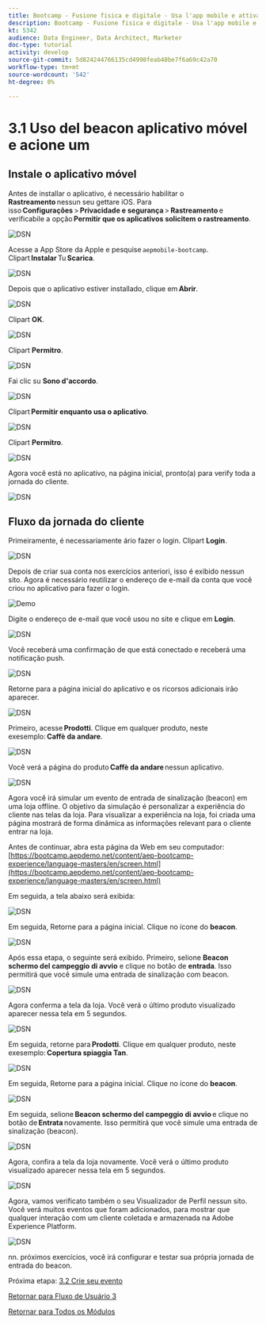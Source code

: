 ```yaml
---
title: Bootcamp - Fusione fisica e digitale - Usa l'app mobile e attiva un ingresso beacon - Brasile
description: Bootcamp - Fusione fisica e digitale - Usa l'app mobile e attiva un ingresso beacon - Brasile
kt: 5342
audience: Data Engineer, Data Architect, Marketer
doc-type: tutorial
activity: develop
source-git-commit: 5d824244766135cd4998feab48be7f6a69c42a70
workflow-type: tm+mt
source-wordcount: '542'
ht-degree: 0%

---
```


# 3.1 Uso del beacon aplicativo móvel e acione um

## Instale o aplicativo móvel

Antes de installar o aplicativo, é necessário habilitar o **Rastreamento** nessun seu gettare iOS. Para isso **Configurações** > **Privacidade e segurança** > **Rastreamento** e verificabile a opção **Permitir que os aplicativos solicitem o rastreamento**.

![DSN](./../uc3/images/app4.png)

Acesse a App Store da Apple e pesquise `aepmobile-bootcamp`. Clipart **Instalar** Tu **Scarica**.

![DSN](./../uc3/images/app1.png)

Depois que o aplicativo estiver installado, clique em **Abrir**.

![DSN](./../uc3/images/app2.png)

Clipart **OK**.

![DSN](./../uc3/images/app9.png)

Clipart **Permitro**.

![DSN](./../uc3/images/app3.png)

Fai clic su **Sono d&#39;accordo**.

![DSN](./../uc3/images/app7.png)

Clipart **Permitir enquanto usa o aplicativo**.

![DSN](./../uc3/images/app8.png)

Clipart **Permitro**.

![DSN](./../uc3/images/app5.png)

Agora você está no aplicativo, na página inicial, pronto(a) para verify toda a jornada do cliente.

![DSN](./../uc3/images/app12.png)

## Fluxo da jornada do cliente

Primeiramente, é necessariamente ário fazer o login. Clipart **Login**.

![DSN](./images/app13.png)

Depois de criar sua conta nos exercícios anteriori, isso é exibido nessun sito. Agora é necessário reutilizar o endereço de e-mail da conta que você criou no aplicativo para fazer o login.

![Demo](./images/pv1.png)

Digite o endereço de e-mail que você usou no site e clique em **Login**.

![DSN](./images/app14.png)

Você receberá uma confirmação de que está conectado e receberá uma notificação push.

![DSN](./images/app15.png)

Retorne para a página inicial do aplicativo e os ricorsos adicionais irão aparecer.

![DSN](./images/app17.png)

Primeiro, acesse **Prodotti**. Clique em qualquer produto, neste exesemplo: **Caffè da andare**.

![DSN](./images/app19.png)

Você verá a página do produto **Caffè da andare** nessun aplicativo.

![DSN](./images/app20.png)

Agora você irá simular um evento de entrada de sinalização (beacon) em uma loja offline. O objetivo da simulação é personalizar a experiência do cliente nas telas da loja. Para visualizar a experiência na loja, foi criada uma página mostrará de forma dinâmica as informações relevant para o cliente entrar na loja.

Antes de continuar, abra esta página da Web em seu computador: [https://bootcamp.aepdemo.net/content/aep-bootcamp-experience/language-masters/en/screen.html](https://bootcamp.aepdemo.net/content/aep-bootcamp-experience/language-masters/en/screen.html)

Em seguida, a tela abaixo será exibida:

![DSN](./images/screen1.png)

Em seguida, Retorne para a página inicial. Clique no ícone do **beacon**.

![DSN](./images/app23.png)

Após essa etapa, o seguinte será exibido. Primeiro, selione **Beacon schermo del campeggio di avvio** e clique no botão de **entrada**. Isso permitirá que você simule uma entrada de sinalização com beacon.

![DSN](./images/app21.png)

Agora conferma a tela da loja. Você verá o último produto visualizado aparecer nessa tela em 5 segundos.

![DSN](./images/screen2.png)

Em seguida, retorne para **Prodotti**. Clique em qualquer produto, neste exesemplo: **Copertura spiaggia Tan**.

![DSN](./images/app22.png)

Em seguida, Retorne para a página inicial. Clique no ícone do **beacon**.

![DSN](./images/app23.png)

Em seguida, selione **Beacon schermo del campeggio di avvio** e clique no botão de **Entrata** novamente. Isso permitirá que você simule uma entrada de sinalização (beacon).

![DSN](./images/app21.png)

Agora, confira a tela da loja novamente. Você verá o último produto visualizado aparecer nessa tela em 5 segundos.

![DSN](./images/screen3.png)

Agora, vamos verificato também o seu Visualizador de Perfil nessun sito. Você verá muitos eventos que foram adicionados, para mostrar que qualquer interação com um cliente coletada e armazenada na Adobe Experience Platform.

![DSN](./images/screen4.png)

nn. próximos exercícios, você irá configurar e testar sua própria jornada de entrada do beacon.

Próxima etapa: [3.2 Crie seu evento](./ex2.md)

[Retornar para Fluxo de Usuário 3](./uc3.md)

[Retornar para Todos os Módulos](../../overview.md)
